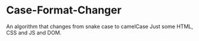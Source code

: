 # Case-Format-Changer
An algorithm that changes from snake case to camelCase
Just some HTML, CSS and JS and DOM.
